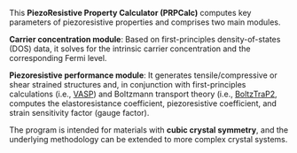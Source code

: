 This **PiezoResistive Property Calculator (PRPCalc)** computes key parameters of piezoresistive properties and comprises two main modules.

**Carrier concentration module**: Based on first-principles density-of-states (DOS) data, it solves for the intrinsic carrier concentration and the corresponding Fermi level.

**Piezoresistive performance module**: It generates tensile/compressive or shear strained structures and, in conjunction with first-principles calculations (i.e., [VASP](https://www.vasp.at/)) and Boltzmann transport theory (i.e., [BoltzTraP2](https://gitlab.com/sousaw/BoltzTraP2), computes the elastoresistance coefficient, piezoresistive coefficient, and strain sensitivity factor (gauge factor).

The program is intended for materials with **cubic crystal symmetry**, and the underlying methodology can be extended to more complex crystal systems.
